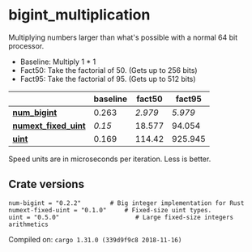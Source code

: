 # bigint_multiplication
Multiplying numbers larger than what's possible with a normal 64 bit processor.

* Baseline: Multiply 1 * 1
* Fact50: Take the factorial of 50. (Gets up to 256 bits)
* Fact95: Take the factorial of 95. (Gets up to 512 bits)

| | baseline | fact50 | fact95 |
| --- | --- | --- | --- |
| **[num_bigint](https://crates.io/crates/num_bigint)** | 0.263 | *2.979* | *5.979* |
| **[numext_fixed_uint](https://crates.io/crates/numext_fixed_uint)** | *0.15* | 18.577 | 94.054 |
| **[uint](https://crates.io/crates/uint)** | 0.169 | 114.42 | 925.945 |

Speed units are in microseconds per iteration. Less is better.

## Crate versions

    num-bigint = "0.2.2"        # Big integer implementation for Rust
    numext-fixed-uint = "0.1.0"     # Fixed-size uint types.
    uint = "0.5.0"                     # Large fixed-size integers arithmetics

Compiled on: `cargo 1.31.0 (339d9f9c8 2018-11-16)`